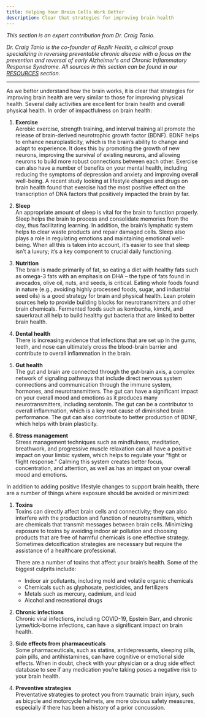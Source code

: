 ```yaml
---
title: Helping Your Brain Cells Work Better
description: Clear that strategies for improving brain health
---
```


<em>This section is an expert contribution from Dr. Craig Tanio.</em>

<em>Dr. Craig Tanio is the co-founder of Rezilir Health, a clinical group specializing in reversing preventable chronic disease with a focus on the prevention and reversal of early Alzheimer's and Chronic Inflammatory Response Syndrome. All sources in this section can be found in our [RESOURCES](/resources/general-resources) section.</em>

---

As we better understand how the brain works, it is clear that strategies for improving brain health are very similar to those for improving physical health. Several daily activities are excellent for brain health and overall physical health. 
In order of impactfulness on brain health: 

1. **Exercise**  
Aerobic exercise, strength training, and interval training all promote the release of brain-derived neurotrophic growth factor (BDNF). BDNF helps to enhance neuroplasticity, which is the brain’s ability to change and adapt to experience. It does this by promoting the growth of new neurons, improving the survival of existing neurons, and allowing neurons to build more robust connections between each other. Exercise can also have a number of benefits on your mental health, including reducing the symptoms of depression and anxiety and improving overall well-being. A recent study looking at lifestyle changes and drugs on brain health found that exercise had the most positive effect on the transcription of DNA factors that positively impacted the brain by far. 

2. **Sleep**  
An appropriate amount of sleep is vital for the brain to function properly. Sleep helps the brain to process and consolidate memories from the day, thus facilitating learning. In addition, the brain’s lymphatic system helps to clear waste products and repair damaged
cells. Sleep also plays a role in regulating emotions and maintaining emotional well-being. When all this is taken into account, it’s easier to see that sleep isn’t a luxury; it’s a key component to crucial daily functioning. 

3. **Nutrition**  
The brain is made primarily of fat, so eating a diet with healthy fats such as omega-3 fats with an emphasis on DHA – the type of fats found in avocados, olive oil, nuts, and seeds, is critical. Eating whole foods found in nature (e.g., avoiding highly processed foods, sugar, and industrial seed oils) is a good strategy for brain and physical health. Lean protein sources help to provide building blocks for neurotransmitters and other brain chemicals. Fermented foods such as kombucha, kimchi, and sauerkraut all help to build healthy gut bacteria that are linked to better brain health. 

4. **Dental health**  
There is increasing evidence that infections that are set up in the gums, teeth, and nose can ultimately cross the blood-brain barrier and contribute to overall inflammation in the brain. 

5. **Gut health**  
The gut and brain are connected through the gut-brain axis, a complex network of signaling pathways that include direct nervous system connections and communication through the immune system, hormones, and neurotransmitters. The gut can have a significant impact on your overall mood and emotions as it produces many neurotransmitters, including serotonin. The gut can be a contributor to overall inflammation, which is a key root cause of diminished brain performance. The gut can also contribute to better production of BDNF, which helps with brain plasticity. 

6. **Stress management**  
Stress management techniques such as mindfulness, meditation, breathwork, and progressive muscle relaxation can all have a positive impact on your limbic system, which helps to regulate your “fight or flight response.” Calming this system creates better focus, concentration, and attention, as well as has an impact on your overall mood and emotions. 

In addition to adding positive lifestyle changes to support brain health, there are a number of things where exposure should be avoided or minimized:

1. **Toxins**  
Toxins can directly affect brain cells and connectivity; they can also interfere with the production and function of neurotransmitters, which are chemicals that transmit messages between brain cells. Minimizing exposure to toxins by avoiding indoor air pollution and choosing products that are free of harmful chemicals is one effective strategy. Sometimes detoxification strategies are necessary but require the assistance of a healthcare professional. 

    There are a number of toxins that affect your brain’s health. Some of the biggest culprits include: 

    - Indoor air pollutants, including mold and volatile organic chemicals 
    - Chemicals such as glyphosate, pesticides, and fertilizers 
    - Metals such as mercury, cadmium, and lead 
    - Alcohol and recreational drugs

2. **Chronic infections**  
Chronic viral infections, including COVID-19, Epstein Barr, and chronic Lyme/tick-borne infections, can have a significant impact on brain health. 

3. **Side effects from pharmaceuticals**  
Some pharmaceuticals, such as statins, antidepressants, sleeping pills, pain pills, and antihistamines, can have cognitive or emotional side effects. When in doubt, check with your physician or a drug side effect database to see if any medication you’re taking poses a negative risk to your brain health. 

4. **Preventive strategies**  
Preventative strategies to protect you from traumatic brain injury, such as bicycle and motorcycle helmets, are more obvious safety measures, especially if there has been a history of a prior concussion. 
